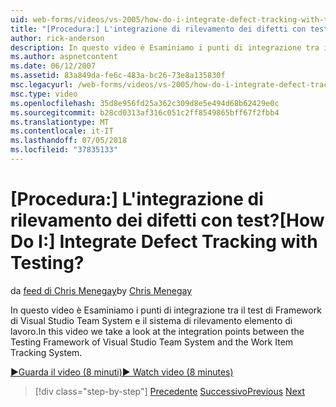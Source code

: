 ```yaml
---
uid: web-forms/videos/vs-2005/how-do-i-integrate-defect-tracking-with-testing
title: "[Procedura:] L'integrazione di rilevamento dei difetti con test? | Microsoft Docs"
author: rick-anderson
description: In questo video è Esaminiamo i punti di integrazione tra il test di Framework di Visual Studio Team System e il sistema di rilevamento elemento di lavoro.
ms.author: aspnetcontent
ms.date: 06/12/2007
ms.assetid: 83a849da-fe6c-483a-bc26-73e8a135830f
msc.legacyurl: /web-forms/videos/vs-2005/how-do-i-integrate-defect-tracking-with-testing
msc.type: video
ms.openlocfilehash: 35d8e956fd25a362c309d8e5e494d68b62429e0c
ms.sourcegitcommit: b28cd0313af316c051c2ff8549865bff67f2fbb4
ms.translationtype: MT
ms.contentlocale: it-IT
ms.lasthandoff: 07/05/2018
ms.locfileid: "37835133"
---
```

<a name="how-do-i-integrate-defect-tracking-with-testing"></a><span data-ttu-id="900a7-104">[Procedura:] L'integrazione di rilevamento dei difetti con test?</span><span class="sxs-lookup"><span data-stu-id="900a7-104">[How Do I:] Integrate Defect Tracking with Testing?</span></span>
====================
<span data-ttu-id="900a7-105">da [feed di Chris Menegay](https://twitter.com/CMenegay)</span><span class="sxs-lookup"><span data-stu-id="900a7-105">by [Chris Menegay](https://twitter.com/CMenegay)</span></span>

<span data-ttu-id="900a7-106">In questo video è Esaminiamo i punti di integrazione tra il test di Framework di Visual Studio Team System e il sistema di rilevamento elemento di lavoro.</span><span class="sxs-lookup"><span data-stu-id="900a7-106">In this video we take a look at the integration points between the Testing Framework of Visual Studio Team System and the Work Item Tracking System.</span></span>

[<span data-ttu-id="900a7-107">&#9654;Guarda il video (8 minuti)</span><span class="sxs-lookup"><span data-stu-id="900a7-107">&#9654; Watch video (8 minutes)</span></span>](https://channel9.msdn.com/Blogs/ASP-NET-Site-Videos/how-do-i-integrate-defect-tracking-with-testing)

> [!div class="step-by-step"]
> <span data-ttu-id="900a7-108">[Precedente](the-effects-of-viewstate.md)
> [Successivo](how-do-i-create-my-own-bug-work-item.md)</span><span class="sxs-lookup"><span data-stu-id="900a7-108">[Previous](the-effects-of-viewstate.md)
[Next](how-do-i-create-my-own-bug-work-item.md)</span></span>
